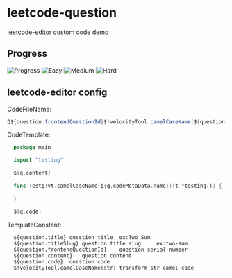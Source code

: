 # leetcode-question

[leetcode-editor](https://github.com/shuzijun/leetcode-editor) custom code demo

## Progress

<!--START_SECTION_FLAG-->
![Progress](https://img.shields.io/static/v1?logo=leetcode&label=Progress&message=51%2F2812&color=brightgreen)  ![Easy](https://img.shields.io/static/v1?logo=leetcode&label=Easy&message=16&color=5CB85C)  ![Medium](https://img.shields.io/static/v1?logo=leetcode&label=Medium&message=30&color=F0AD4E)  ![Hard](https://img.shields.io/static/v1?logo=leetcode&label=Hard&message=5&color=D9534F)  <!--END_SECTION_FLAG-->

## leetcode-editor config

CodeFileName:

```java
Q${question.frontendQuestionId}$!velocityTool.camelCaseName(${question.titleSlug})_test
```

CodeTemplate:

```go
  package main

  import "testing"
  
  ${q.content}
  
  func Test$!vt.camelCaseName(${q.codeMetaData.name})(t *testing.T) {
  
  }
  
  ${q.code}
```

TemplateConstant:

```
  ${question.title}	question title	ex:Two Sum
  ${question.titleSlug}	question title slug 	ex:two-sum
  ${question.frontendQuestionId}	question serial number
  ${question.content}	question content
  ${question.code}	question code
  $!velocityTool.camelCaseName(str)	transform str camel case
```
